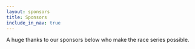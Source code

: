 ```yaml
---
layout: sponsors
title: Sponsors
include_in_nav: true
---
```

A huge thanks to our sponsors below who make the race series possible.